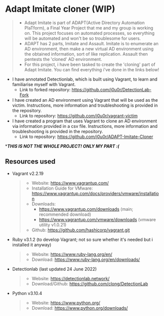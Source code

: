 # Adapt Imitate cloner (WIP)
> - Adapt Imitate is part of ADAPT(Active Directory Automation PlaTform), a Final Year Project that me and my group is working on. This project focuses on automated processes, so everything will be automated and won't be so troublesome for users.
> - ADAPT has 2 parts, Imitate and Assault. Imitate is to enumerate an AD environment, then make a new virtual AD environment using the obtained information, sort of like replication. Assault then pentests the 'cloned' AD environment.
> - For this project, i have been tasked to create the 'cloning' part of Adapt Imitate. You can find everything i've done in the links below!  
- I have annotated Detectionlab, which is built using Vagrant, to learn and familiarise myself with Vagrant.
  - Link to forked repository: https://github.com/j0u0r/DetectionLab-Fork
- I have created an AD environment using Vagrant that will be used as the victim. Instructions, more information and troubleshooting is provided in the repository.
  - Link to repository: https://github.com/j0u0r/vagrant-victim  
- I have created a program that uses Vagrant to clone an AD environment via information provided in a csv file. Instructions, more information and troubleshooting is provided in the repository.  
  - Link to repository: https://github.com/j0u0r/ADAPT-Imitate-Cloner
  
****THIS IS NOT THE WHOLE PROJECT! ONLY MY PART :(***
## Resources used
- Vagrant v2.2.19
  > - Website: https://www.vagrantup.com/
  > - Installation Guide for VMware: https://www.vagrantup.com/docs/providers/vmware/installation
  > - Downloads:
  >    - https://www.vagrantup.com/downloads (main; recommended download)
  >    - https://www.vagrantup.com/vmware/downloads (vmware utility v1.0.21)
  > - Github: https://github.com/hashicorp/vagrant.git
- Ruby v3.1.2 (to develop Vagrant; not so sure whether it's needed but i installed it anyway)
  >  - Website: https://www.ruby-lang.org/en/
  >  - Download: https://www.ruby-lang.org/en/downloads/
- Detectionlab (last updated 24 June 2022)
  >  - Website: https://detectionlab.network/
  >  - Download/Github: https://github.com/clong/DetectionLab
- Python v3.10.4
  > - Website: https://www.python.org/
  > - Download: https://www.python.org/downloads/
